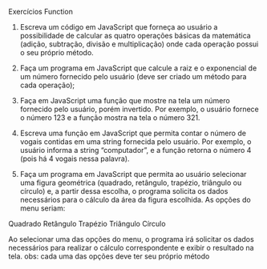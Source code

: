 Exercícios Function

1.  Escreva um código em JavaScript que forneça ao usuário a possibilidade de calcular as quatro operações básicas da matemática (adição, subtração, divisão e multiplicação) onde cada operação possui o seu próprio método.

2. Faça um programa em JavaScript que calcule  a raiz e o exponencial de um número fornecido pelo usuário (deve ser criado um método para cada operação);

3. Faça em JavaScript uma função que mostre na tela um número fornecido pelo usuário, porém invertido. Por exemplo, o usuário fornece o número 123 e a função mostra na tela o número 321.

4.  Escreva uma função em JavaScript que permita contar o número de vogais contidas em uma string fornecida pelo usuário. Por exemplo, o usuário informa a string “computador”, e a função retorna o número 4 (pois há 4 vogais nessa palavra).

5.    Faça um programa em JavaScript que permita ao usuário selecionar uma figura geométrica (quadrado, retângulo, trapézio, triângulo ou círculo) e, a partir dessa escolha, o programa solicita os dados necessários para o cálculo da área da figura escolhida.
As opções do menu seriam:

Quadrado
Retângulo
Trapézio
Triângulo
Círculo

 Ao selecionar uma das opções do menu, o programa irá solicitar os dados necessários para realizar o cálculo correspondente e exibir o resultado na tela.
obs: cada uma das opções deve ter seu próprio método
